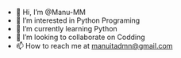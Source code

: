 - 👋 Hi, I’m @Manu-MM
- 👀 I’m interested in Python Programing
- 🌱 I’m currently learning Python
- 💞️ I’m looking to collaborate on Codding
- 📫 How to reach me at manuitadmn@gmail.com

<!---
Manu-MM/Manu-MM is a ✨ special ✨ repository because its `README.md` (this file) appears on your GitHub profile.
You can click the Preview link to take a look at your changes.
--->
